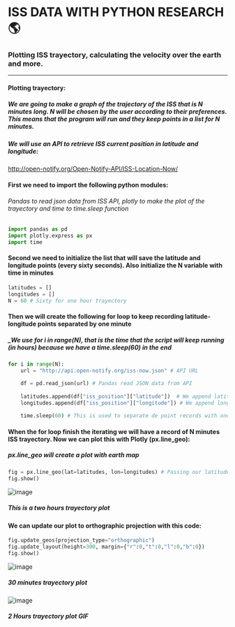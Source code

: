 # ISS DATA WITH PYTHON RESEARCH:earth_americas:

### Plotting ISS trayectory, calculating the velocity over the earth and more.

---

#### Plotting trayectory:
##### _We are going to make a graph of the trajectory of the ISS that is N minutes long. N will be chosen by the user according to their preferences. This means that the program will run and they keep points in a list for N minutes._

##### We will use an API to retrieve ISS current position in latitude and longitude:
http://open-notify.org/Open-Notify-API/ISS-Location-Now/



#### First we need to import the following python modules:
###### _Pandas to read json data from ISS API, plotly to make the plot of the trayectory and time to time.sleep function_
```py
import pandas as pd
import plotly.express as px
import time
```

#### Second we need to initialize the list that will save the latitude and longitude points (every sixty seconds). Also initialize the N variable with time in minutes


```py
latitudes = []
longitudes = []
N = 60 # Sixty for one hour trayectory
```

#### Then we will create the following for loop to keep recording latitude-longitude points separated by one minute
##### _We use for i in range(N), that is the time that the script will keep running (in hours) because we have a time.sleep(60) in the end


```py
for i in range(N):  
    url = "http://api.open-notify.org/iss-now.json" # API URL

    df = pd.read_json(url) # Pandas read JSON data from API
    
    latitudes.append(df["iss_position"]["latitude"])  # We append latitude ISS position to latitudes list
    longitudes.append(df["iss_position"]["longitude"]) # We append longitude ISS position to longitudes list
    
    time.sleep(60) # This is used to separate de point records with one minute
```

#### When the for loop finish the iterating we will have a record of N minutes ISS trayectory. Now we can plot this with Plotly (px.line_geo):
##### _px.line_geo will create a plot with earth map_
```py
fig = px.line_geo(lat=latitudes, lon=longitudes) # Passing our latitudes and longitudes list as parameter
fig.show()  
```
![image](https://user-images.githubusercontent.com/80207106/137491882-9f2c82f2-f68c-4d84-833e-49baa44bdbc1.png)
##### _This is a two hours trayectory plot_

#### We can update our plot to orthographic projection with this code:
```py
fig.update_geos(projection_type="orthographic")
fig.update_layout(height=300, margin={"r":0,"t":0,"l":0,"b":0})
fig.show()  
```
![image](https://user-images.githubusercontent.com/80207106/137492413-bb3b060d-f560-4956-a321-66e56e4d7a6b.png)
##### _30 minutes trayectory plot_

![image](https://i.imgur.com/BtMkiG6.gif)

##### _2 Hours trayectory plot GIF_

